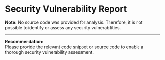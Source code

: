# Security Vulnerability Report

**Note:** No source code was provided for analysis. Therefore, it is not possible to identify or assess any security vulnerabilities.

---

**Recommendation:**  
Please provide the relevant code snippet or source code to enable a thorough security vulnerability assessment.